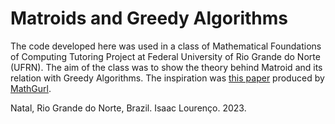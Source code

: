 # Matroids and Greedy Algorithms

The code developed here was used in a class of Mathematical Foundations of Computing Tutoring Project at Federal University of Rio Grande do Norte (UFRN). The aim of the class was to show the theory behind Matroid and its relation with Greedy Algorithms. The inspiration was [this paper](https://drive.google.com/file/d/1I7QdOlK8IH_Ko_GXrNVOF596G4OarIlq/view) produced by [MathGurl](https://www.youtube.com/watch?v=7NZO9fgSED).

Natal, Rio Grande do Norte, Brazil.
Isaac Lourenço. 2023.